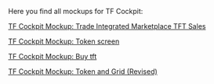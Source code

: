 Here you find all mockups for TF Cockpit:

[TF Cockpit Mockup: Trade Integrated Marketplace TFT Sales](https://docs.google.com/presentation/d/1QYxKJbT5VV6v2prToz-XZuQBB9mx7K5RLpY7oVeKFQk/edit#slide=id.p)



[TF Cockpit Mockup: Token screen](https://docs.google.com/drawings/d/1JLhtkZ7g1KyMd07wVi0pg5BF-i0jqdDW9bVqDu9Hy-Q/edit?usp=sharing)

[TF Cockpit Mockup: Buy tft](https://docs.google.com/drawings/d/1BwxN8OEB1XDIbB-E_7pzXQVBOUxLnGu4uOYTdaKPytI/edit?usp=sharing)


[TF Cockpit Mockup: Token and Grid (Revised)](https://docs.google.com/presentation/d/1n0la5OF-DJPm_22s49bBIwBAtjyDfvLtPTANs_zmoiw/edit#slide=id.g41acf61e69_0_10)
